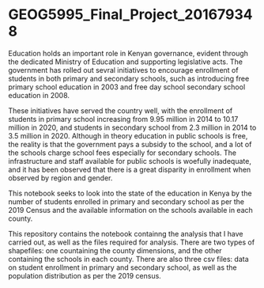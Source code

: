 # GEOG5995_Final_Project_201679348
Education holds an important role in Kenyan governance, evident through the dedicated Ministry of Education and supporting legislative acts. The government has rolled out sevral initiatives to encourage enrollment of students in both primary and secondary schools, such as introducing free primary school education in 2003 and free day school secondary school education in 2008. 

These initiatives have served the country well, with the enrollment of students in primary school increasing from 9.95 million in 2014 to 10.17 million in 2020, and students in secondary school from 2.3 million in 2014 to 3.5 million in 2020. Although in theory education in public schools is free, the reality is that the government pays a subsidy to the school, and a lot of the schools charge school fees especially for secondary schools. The infrastructure and staff available for public schools is woefully inadequate, and  it has been observed that there is a great disparity in enrollment when observed by region and gender.

This notebook seeks to look into the state of the education in Kenya by the number of students enrolled in primary and secondary school as per the 2019 Census and the available information on the schools available in each county.

This repository contains the notebook containng the analysis that I have carried out, as well as the files required for analysis. There are two types of shapefiles: one countaining the county dimensions, and the other containing the schools in each county. There are also three csv files: data on student enrollment in primary and secondary school, as well as the population distribution as per the 2019 census.

